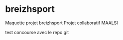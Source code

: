 # breizhsport

Maquette projet breizhsport
Projet collaboratif MAALSI

test concourse avec le repo git 
